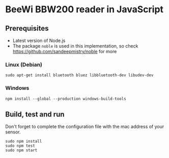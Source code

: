 # BeeWi BBW200 reader in JavaScript

## Prerequisites
* Latest version of Node.js
* The package `noble` is used in this implementation, so check https://github.com/sandeepmistry/noble for more
### Linux (Debian)
`sudo apt-get install bluetooth bluez libbluetooth-dev libudev-dev`

### Windows
`npm install --global --production windows-build-tools`

## Build, test and run
Don't forget to complete the configuration file with the mac address of your sensor.

```
sudo npm install
sudo npm test
sudo npm start
```